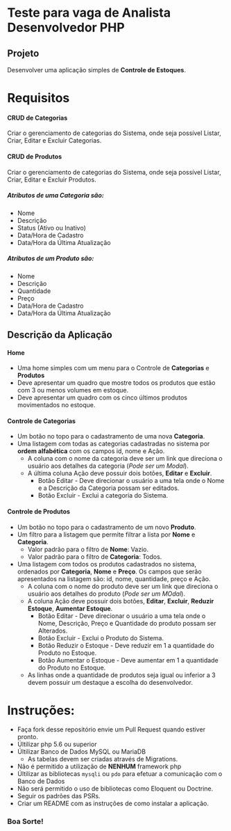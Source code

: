 # Teste para vaga de Analista Desenvolvedor PHP

## Projeto
Desenvolver uma aplicação simples de **Controle de Estoques**.

# Requisitos

#### CRUD de Categorias
Criar o gerenciamento de categorias do Sistema, onde seja possível Listar, Criar, Editar e Excluir Categorias.

#### CRUD de Produtos

Criar o gerenciamento de categorias do Sistema, onde seja possível Listar, Criar, Editar e Excluir Produtos.

##### Atributos de uma Categoria são:
- Nome
- Descrição
- Status (Ativo ou Inativo)
- Data/Hora de Cadastro
- Data/Hora da Última Atualização

##### Atributos de um Produto são:
- Nome
- Descrição
- Quantidade
- Preço
- Data/Hora de Cadastro
- Data/Hora da Última Atualização

## Descrição da Aplicação

#### Home

- Uma home simples com um menu para o Controle de **Categorias** e **Produtos**
- Deve apresentar um quadro que mostre todos os produtos que estão com 3 ou menos volumes em estoque.
- Deve apresentar um quadro com os cinco últimos produtos movimentados no estoque.

#### Controle de Categorias

- Um botão no topo para o cadastramento de uma nova **Categoria**.
- Uma listagem com todas as categorias cadastradas no sistema por **ordem alfabética** com os campos id, nome e Ação.
    - A coluna com o nome da categoria deve ser um link que direciona o usuário aos detalhes da categoria (*Pode ser um Modal*).
    - A última coluna Ação deve possuir dois botões, **Editar** e **Excluir**.
        - Botão Editar - Deve direcionar o usuário a uma tela onde o Nome e a Descrição da Categoria possam ser editados.
        - Botão Excluir - Exclui a categoria do Sistema.

#### Controle de Produtos

- Um botão no topo para o cadastramento de um novo **Produto**.
- Um filtro para a listagem que permite filtrar a lista por **Nome** e **Categoria**.
    - Valor padrão para o filtro de **Nome**: Vazio.
    - Valor padrão para o filtro de **Categoria**: Todos.
- Uma listagem com todos os produtos cadastrados no sistema, ordenados por **Categoria**, **Nome** e **Preço**. Os campos que serão apresentados na listagem são: id, nome, quantidade, preço e Ação.
    - A coluna com o nome do produto deve ser um link que direciona o usuário aos detalhes do produto (*Pode ser um MOdal*).
    - A coluna Ação deve possuir dois botões, **Editar**, **Excluir**, **Reduzir Estoque**, **Aumentar Estoque**.
        - Botão Editar - Deve direcionar o usuário a uma tela onde o Nome, Descrição, Preço e Quantidade do produto possam ser Alterados.
        - Botão Excluir - Exclui o Produto do Sistema.
        - Botão Reduzir o Estoque - Deve reduzir em 1 a quantidade do Produto no Estoque.
        - Botão Aumentar o Estoque - Deve aumentar em 1 a quantidade do Produto no Estoque.
    - As linhas onde a quantidade de produtos seja igual ou inferior a 3 devem possuir um destaque a escolha do desenvolvedor.


# Instruções:
- Faça fork desse repositório envie um Pull Request quando estiver pronto.
- Últilizar php 5.6 ou superior
- Últilizar Banco de Dados MySQL ou MariaDB
    - As tabelas devem ser criadas através de Migrations.
- Não é permitido a utilização de **NENHUM** framework php
- Últilizar as bibliotecas `mysqli` ou `pdo` para efetuar a comunicação com o Banco de Dados
- Não será permitido o uso de bibliotecas como Eloquent ou Doctrine.
- Seguir os padrões das PSRs.
- Criar um README com as instruções de como instalar a aplicação.


### Boa Sorte!




